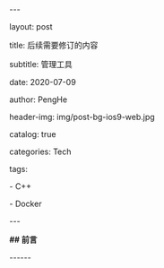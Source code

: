 \---

layout:   post

title:   后续需要修订的内容

subtitle:  管理工具

date:    2020-07-09

author:   PengHe

header-img: img/post-bg-ios9-web.jpg

catalog: true

categories: Tech

tags:

  \- C++

  \- Docker

\---

**## 前言**



\------